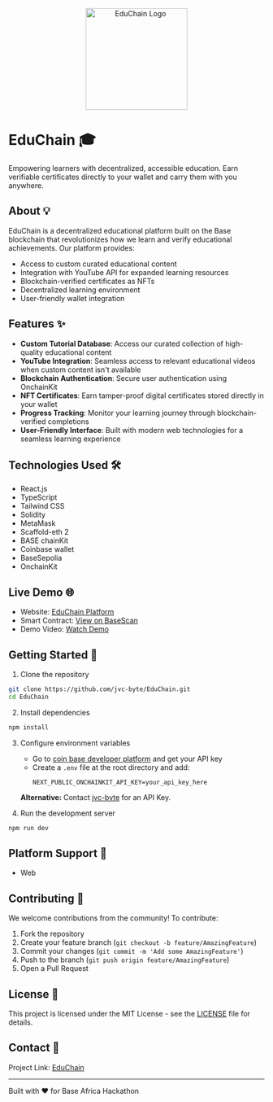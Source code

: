 <p align="center">
  <img src="https://edu-chain-nine.vercel.app/logo.svg" alt="EduChain Logo" width="200"/>
</p>

# EduChain 🎓

Empowering learners with decentralized, accessible education. Earn verifiable certificates directly to your wallet and carry them with you anywhere.

## About 💡

EduChain is a decentralized educational platform built on the Base blockchain that revolutionizes how we learn and verify educational achievements. Our platform provides:

- Access to custom curated educational content
- Integration with YouTube API for expanded learning resources
- Blockchain-verified certificates as NFTs
- Decentralized learning environment
- User-friendly wallet integration

## Features ✨

- **Custom Tutorial Database**: Access our curated collection of high-quality educational content
- **YouTube Integration**: Seamless access to relevant educational videos when custom content isn't available
- **Blockchain Authentication**: Secure user authentication using OnchainKit
- **NFT Certificates**: Earn tamper-proof digital certificates stored directly in your wallet
- **Progress Tracking**: Monitor your learning journey through blockchain-verified completions
- **User-Friendly Interface**: Built with modern web technologies for a seamless learning experience

## Technologies Used 🛠️

- React.js
- TypeScript
- Tailwind CSS
- Solidity
- MetaMask
- Scaffold-eth 2
- BASE chainKit
- Coinbase wallet
- BaseSepolia
- OnchainKit

## Live Demo 🌐

- Website: [EduChain Platform](https://edu-chain-nine.vercel.app/)
- Smart Contract: [View on BaseScan](https://sepolia.basescan.org/address/0xe3c72e2C157D70AcD3e4f7B1E6Ab8A6C09B236A5#code)
- Demo Video: [Watch Demo](https://www.loom.com/share/d33307f4dd3444b8a97b19f035c5b016)

## Getting Started 🚀

1. Clone the repository
```bash
git clone https://github.com/jvc-byte/EduChain.git
cd EduChain
```

2. Install dependencies
```bash
npm install
```

3. Configure environment variables
   - Go to [coin base developer platform](https://portal.cdp.coinbase.com/projects/api-keys/client-key) and get your API key
   - Create a `.env` file at the root directory and add:
     ```
     NEXT_PUBLIC_ONCHAINKIT_API_KEY=your_api_key_here
     ```
   
   **Alternative:** Contact [jvc-byte](mailto:jvc8463@gmail.com) for an API Key.

5. Run the development server
```bash
npm run dev
```

## Platform Support 📱

- Web

## Contributing 🤝

We welcome contributions from the community! To contribute:

1. Fork the repository
2. Create your feature branch (`git checkout -b feature/AmazingFeature`)
3. Commit your changes (`git commit -m 'Add some AmazingFeature'`)
4. Push to the branch (`git push origin feature/AmazingFeature`)
5. Open a Pull Request

## License 📄

This project is licensed under the MIT License - see the [LICENSE](LICENSE) file for details.

## Contact 📧

Project Link: [EduChain](https://edu-chain-nine.vercel.app/)

---

Built with ❤️ for Base Africa Hackathon

